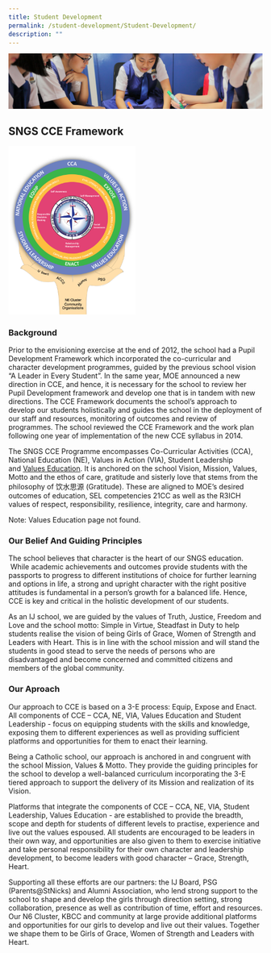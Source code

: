 ```yaml
---
title: Student Development
permalink: /student-development/Student-Development/
description: ""
---
```

![](/images/Student-Development_v2.jpg)

SNGS CCE Framework
------------------


<p><a href="https://chijstnicholasgirls.moe.edu.sg/qql/slot/u522/Secondary/CCE%20Programs/CCE%20Curriculum%20Framework.png"><img style="width:50%" src="/images/CCE%20Curriculum%20Framework.png"></a></p>


### Background

Prior to the envisioning exercise at the end of 2012, the school had a Pupil Development Framework which incorporated the co-curricular and character development programmes, guided by the previous school vision “A Leader in Every Student”. In the same year, MOE announced a new direction in CCE, and hence, it is necessary for the school to review her Pupil Development framework and develop one that is in tandem with new directions. The CCE Framework documents the school’s approach to develop our students holistically and guides the school in the deployment of our staff and resources, monitoring of outcomes and review of programmes. The school reviewed the CCE Framework and the work plan following one year of implementation of the new CCE syllabus in 2014.

  

The SNGS CCE Programme encompasses Co-Curricular Activities (CCA), National Education (NE), Values in Action (VIA), Student Leadership and [Values Education](https://chijstnicholasgirls.moe.edu.sg/secondary/cce-programme/values-education). It is anchored on the school Vision, Mission, Values, Motto and the ethos of care, gratitude and sisterly love that stems from the philosophy of 饮水思源 (Gratitude). These are aligned to MOE’s desired outcomes of education, SEL competencies 21CC as well as the R3ICH values of respect, responsibility, resilience, integrity, care and harmony.

 
Note: Values Education page not found.



### Our Belief And Guiding Principles 

The school believes that character is the heart of our SNGS education.  While academic achievements and outcomes provide students with the passports to progress to different institutions of choice for further learning and options in life, a strong and upright character with the right positive attitudes is fundamental in a person’s growth for a balanced life. Hence, CCE is key and critical in the holistic development of our students.  

As an IJ school, we are guided by the values of Truth, Justice, Freedom and Love and the school motto: Simple in Virtue, Steadfast in Duty to help students realise the vision of being Girls of Grace, Women of Strength and Leaders with Heart. This is in line with the school mission and will stand the students in good stead to serve the needs of persons who are disadvantaged and become concerned and committed citizens and members of the global community. 

  



### Our Aproach 

Our approach to CCE is based on a 3-E process: Equip, Expose and Enact. All components of CCE – CCA, NE, VIA, Values Education and Student Leadership - focus on equipping students with the skills and knowledge, exposing them to different experiences as well as providing sufficient platforms and opportunities for them to enact their learning.

  

Being a Catholic school, our approach is anchored in and congruent with the school Mission, Values & Motto. They provide the guiding principles for the school to develop a well-balanced curriculum incorporating the 3-E tiered approach to support the delivery of its Mission and realization of its Vision.

  

Platforms that integrate the components of CCE – CCA, NE, VIA, Student Leadership, Values Education - are established to provide the breadth, scope and depth for students of different levels to practise, experience and live out the values espoused. All students are encouraged to be leaders in their own way, and opportunities are also given to them to exercise initiative and take personal responsibility for their own character and leadership development, to become leaders with good character – Grace, Strength, Heart.

  

Supporting all these efforts are our partners: the IJ Board, PSG (Parents@StNicks) and Alumni Association, who lend strong support to the school to shape and develop the girls through direction setting, strong collaboration, presence as well as contribution of time, effort and resources. Our N6 Cluster, KBCC and community at large provide additional platforms and opportunities for our girls to develop and live out their values. Together we shape them to be Girls of Grace, Women of Strength and Leaders with Heart.